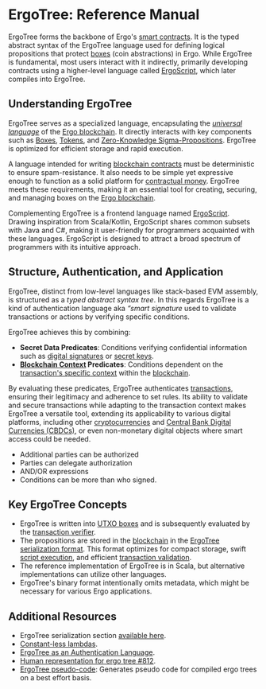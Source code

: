 # ErgoTree: Reference Manual

ErgoTree forms the backbone of Ergo's [smart contracts](contracts.md). It is the typed abstract syntax of the ErgoTree language used for defining logical propositions that protect [boxes](box.md) (coin abstractions) in Ergo. While ErgoTree is fundamental, most users interact with it indirectly, primarily developing contracts using a higher-level language called [ErgoScript](ergoscript.md), which later compiles into ErgoTree. 

## Understanding ErgoTree

ErgoTree serves as a specialized language, encapsulating the [*universal language*](https://www.martinfowler.com/bliki/UbiquitousLanguage.html) of the [Ergo blockchain](protocol-overview.md). It directly interacts with key components such as [Boxes](box.md), [Tokens](eip4.md), and [Zero-Knowledge Sigma-Propositions](sigma.md). ErgoTree is optimized for efficient storage and rapid execution.

A language intended for writing [blockchain contracts](contracts.md) must be deterministic to ensure spam-resistance. It also needs to be simple yet expressive enough to function as a solid platform for [contractual money](on-contractual-money.md). ErgoTree meets these requirements, making it an essential tool for creating, securing, and managing boxes on the [Ergo blockchain](protocol-overview.md).

Complementing ErgoTree is a frontend language named [ErgoScript](ergoscript.md). Drawing inspiration from Scala/Kotlin, ErgoScript shares common subsets with Java and C#, making it user-friendly for programmers acquainted with these languages. ErgoScript is designed to attract a broad spectrum of programmers with its intuitive approach.

## Structure, Authentication, and Application

ErgoTree, distinct from low-level languages like stack-based EVM assembly, is structured as a *typed abstract syntax tree*. In this regards ErgoTree is a kind of authentication language aka *“smart signature* used to validate transactions or actions by verifying specific conditions.

ErgoTree achieves this by combining:

- **Secret Data Predicates**: Conditions verifying confidential information such as [digital signatures](signing.md) or [secret keys](wallets.md).
- **[Blockchain Context](blockchain-context.md) Predicates**: Conditions dependent on the [transaction's specific context](blockchain-context.md) within the [blockchain](protocol-overview.md).

By evaluating these predicates, ErgoTree authenticates [transactions](transactions.md), ensuring their legitimacy and adherence to set rules. Its ability to validate and secure transactions while adapting to the transaction context makes ErgoTree a versatile tool, extending its applicability to various digital platforms, including other [cryptocurrencies](protocol-overview.md) and [Central Bank Digital Currencies (CBDCs)](cbdc.md), or even non-monetary digital objects where smart access could be needed.

- Additional parties can be authorized
- Parties can delegate authorization
- AND/OR expressions
- Conditions can be more than who signed. 

## Key ErgoTree Concepts

- ErgoTree is written into [UTXO boxes](box.md) and is subsequently evaluated by the [transaction verifier](validation.md).
- The propositions are stored in the [blockchain](protocol-overview.md) in the [ErgoTree serialization format](https://ergoplatform.org/docs/ErgoTree.pdf). This format optimizes for compact storage, swift [script execution](sigmastate-interpreter.md), and efficient [transaction validation](validation.md).
- The reference implementation of ErgoTree is in Scala, but alternative implementations can utilize other languages.
- ErgoTree's binary format intentionally omits metadata, which might be necessary for various Ergo applications.


## Additional Resources

- ErgoTree serialization section [available here](https://ergoplatform.org/docs/ErgoTree.pdf).
- [Constant-less lambdas](https://github.com/ScorexFoundation/sigmastate-interpreter/issues/264).
- [ErgoTree as an Authentication Language](https://www.ergoforum.org/t/ergotree-as-an-authentication-language/).
- [Human representation for ergo tree #812](https://github.com/ScorexFoundation/sigmastate-interpreter/pull/812).
- [ErgoTree pseudo-code](https://github.com/ross-weir/ergo-script-re/tree/main/ergotree-pseudo-code): Generates pseudo code for compiled ergo trees on a best effort basis.
